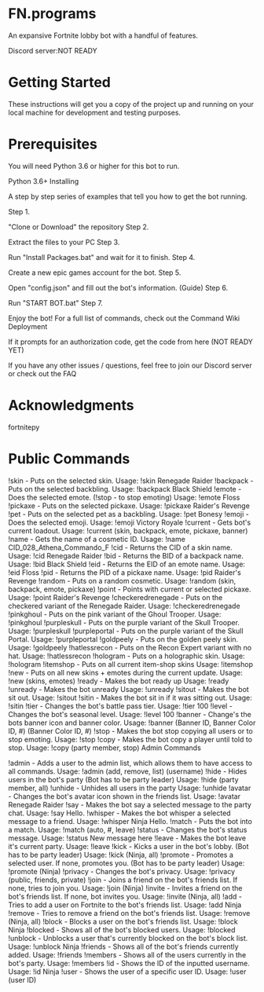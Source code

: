 # FN.programs


An expansive Fortnite lobby bot with a handful of features.

Discord server:NOT READY 
 # Getting Started

These instructions will get you a copy of the project up and running on your local machine for development and testing purposes.

# Prerequisites

You will need Python 3.6 or higher for this bot to run.

Python 3.6+
Installing

A step by step series of examples that tell you how to get the bot running.

Step 1.

"Clone or Download" the repository
Step 2.

Extract the files to your PC
Step 3.

Run "Install Packages.bat" and wait for it to finish.
Step 4.

Create a new epic games account for the bot.
Step 5.

Open "config.json" and fill out the bot's information. (Guide)
Step 6.

Run "START BOT.bat"
Step 7.

Enjoy the bot! For a full list of commands, check out the Command Wiki
Deployment

If it prompts for an authorization code, get the code from here   (NOT READY YET)

If you have any other issues / questions, feel free to join our Discord server or check out the FAQ

# Acknowledgments

 fortnitepy
 
 
 
 # Public Commands

!skin - Puts on the selected skin.
Usage: !skin Renegade Raider
!backpack - Puts on the selected backbling.
Usage: !backpack Black Shield
!emote - Does the selected emote. (!stop - to stop emoting)
Usage: !emote Floss
!pickaxe - Puts on the selected pickaxe.
Usage: !pickaxe Raider's Revenge
!pet - Puts on the selected pet as a backbling.
Usage: !pet Bonesy
!emoji - Does the selected emoji.
Usage: !emoji Victory Royale
!current - Gets bot's current loadout.
Usage: !current (skin, backpack, emote, pickaxe, banner)
!name - Gets the name of a cosmetic ID.
Usage: !name CID_028_Athena_Commando_F
!cid - Returns the CID of a skin name.
Usage: !cid Renegade Raider
!bid - Returns the BID of a backpack name.
Usage: !bid Black Shield
!eid - Returns the EID of an emote name.
Usage: !eid Floss
!pid - Returns the PID of a pickaxe name.
Usage: !pid Raider's Revenge
!random - Puts on a random cosmetic.
Usage: !random (skin, backpack, emote, pickaxe)
!point - Points with current or selected pickaxe.
Usage: !point Raider's Revenge
!checkeredrenegade - Puts on the checkered variant of the Renegade Raider.
Usage: !checkeredrenegade
!pinkghoul - Puts on the pink variant of the Ghoul Trooper.
Usage: !pinkghoul
!purpleskull - Puts on the purple variant of the Skull Trooper.
Usage: !purpleskull
!purpleportal - Puts on the purple variant of the Skull Portal.
Usage: !purpleportal
!goldpeely - Puts on the golden peely skin.
Usage: !goldpeely
!hatlessrecon - Puts on the Recon Expert variant with no hat.
Usage: !hatlessrecon
!hologram - Puts on a holographic skin.
Usage: !hologram
!itemshop - Puts on all current item-shop skins
Usage: !itemshop
!new - Puts on all new skins + emotes during the current update.
Usage: !new (skins, emotes)
!ready - Makes the bot ready up
Usage: !ready
!unready - Makes the bot unready
Usage: !unready
!sitout - Makes the bot sit out.
Usage: !sitout
!sitin - Makes the bot sit in if it was sitting out.
Usage: !sitin
!tier - Changes the bot's battle pass tier.
Usage: !tier 100
!level - Changes the bot's seasonal level.
Usage: !level 100
!banner - Change's the bots banner icon and banner color.
Usage: !banner (Banner ID, Banner Color ID, #) (Banner Color ID, #)
!stop - Makes the bot stop copying all users or to stop emoting.
Usage: !stop
!copy - Makes the bot copy a player until told to stop.
Usage: !copy (party member, stop)
Admin Commands

!admin - Adds a user to the admin list, which allows them to have access to all commands.
Usage: !admin (add, remove, list) (username)
!hide - Hides users in the bot's party (Bot has to be party leader)
Usage: !hide (party member, all)
!unhide - Unhides all users in the party
Usage: !unhide
!avatar - Changes the bot's avatar icon shown in the friends list.
Usage: !avatar Renegade Raider
!say - Makes the bot say a selected message to the party chat.
Usage: !say Hello.
!whisper - Makes the bot whisper a selected message to a friend.
Usage: !whisper Ninja Hello.
!match - Puts the bot into a match.
Usage: !match (auto, #, leave)
!status - Changes the bot's status message.
Usage: !status New message here
!leave - Makes the bot leave it's current party.
Usage: !leave
!kick - Kicks a user in the bot's lobby. (Bot has to be party leader)
Usage: !kick (Ninja, all)
!promote - Promotes a selected user. If none, promotes you. (Bot has to be party leader)
Usage: !promote (Ninja)
!privacy - Changes the bot's privacy.
Usage: !privacy (public, friends, private)
!join - Joins a friend on the bot's friends list. If none, tries to join you.
Usage: !join (Ninja)
!invite - Invites a friend on the bot's friends list. If none, bot invites you.
Usage: !invite (Ninja, all)
!add - Tries to add a user on Fortnite to the bot's friends list.
Usage: !add Ninja
!remove - Tries to remove a friend on the bot's friends list.
Usage: !remove (Ninja, all)
!block - Blocks a user on the bot's friends list.
Usage: !block Ninja
!blocked - Shows all of the bot's blocked users.
Usage: !blocked
!unblock - Unblocks a user that's currently blocked on the bot's block list.
Usage: !unblock Ninja
!friends - Shows all of the bot's friends currently added.
Usage: !friends
!members - Shows all of the users currently in the bot's party.
Usage: !members
!id - Shows the ID of the inputted username.
Usage: !id Ninja
!user - Shows the user of a specific user ID.
Usage: !user (user ID)
